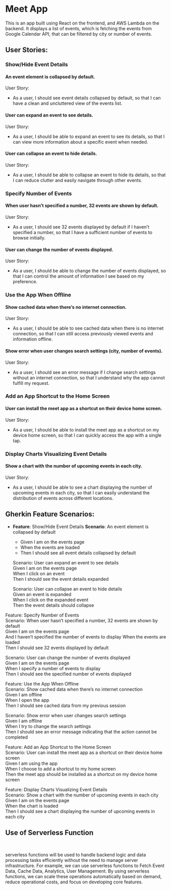# Meet App
This is an app built using React on the frontend, and AWS Lambda on the backend. It displays a list of events, which is fetching the events from Google Calendar API, that can be filtered by city or number of events.

## User Stories:

### Show/Hide Event Details
#### An event element is collapsed by default.
User Story:
* As a user, I should see event details collapsed by default, so that I can have a clean and uncluttered view of the events list.
#### User can expand an event to see details.
User Story:
* As a user, I should be able to expand an event to see its details, so that I can view more information about a specific event when needed.

#### User can collapse an event to hide details.
User Story:
* As a user, I should be able to collapse an event to hide its details, so that I can reduce clutter and easily navigate through other events.

### Specify Number of Events
#### When user hasn’t specified a number, 32 events are shown by default.
User Story:
* As a user, I should see 32 events displayed by default if I haven’t specified a number, so that I have a sufficient number of events to browse initially.

#### User can change the number of events displayed.
User Story:
* As a user, I should be able to change the number of events displayed, so that I can control the amount of information I see based on my preference.

### Use the App When Offline
#### Show cached data when there’s no internet connection.
User Story:
* As a user, I should be able to see cached data when there is no internet connection, so that I can still access previously viewed events and information offline.

#### Show error when user changes search settings (city, number of events).
User Story:
* As a user, I should see an error message if I change search settings without an internet connection, so that I understand why the app cannot fulfill my request.

### Add an App Shortcut to the Home Screen
#### User can install the meet app as a shortcut on their device home screen.
User Story:
* As a user, I should be able to install the meet app as a shortcut on my device home screen, so that I can quickly access the app with a single tap.

### Display Charts Visualizing Event Details
#### Show a chart with the number of upcoming events in each city.
User Story:
* As a user, I should be able to see a chart displaying the number of upcoming events in each city, so that I can easily understand the distribution of events across different locations.


## Gherkin Feature Scenarios:

* **Feature**: Show/Hide Event Details
  **Scenario**: An event element is collapsed by default
    * Given I am on the events page
    *  When the events are loaded
    * Then I should see all event details collapsed by default


  Scenario: User can expand an event to see details<br />
    Given I am on the events page<br />
    When I click on an event<br />
    Then I should see the event details expanded<br />


  Scenario: User can collapse an event to hide details<br />
    Given an event is expanded<br />
    When I click on the expanded event<br />
    Then the event details should collapse<br />

Feature: Specify Number of Events<br />
  Scenario: When user hasn’t specified a number, 32 events are shown by default<br />
    Given I am on the events page<br />
    And I haven’t specified the number of events to display
    When the events are loaded<br />
    Then I should see 32 events displayed by default<br />


  Scenario: User can change the number of events displayed<br />
    Given I am on the events page<br />
    When I specify a number of events to display<br />
    Then I should see the specified number of events displayed<br />

Feature: Use the App When Offline<br />
  Scenario: Show cached data when there’s no internet connection<br />
    Given I am offline<br />
    When I open the app<br />
    Then I should see cached data from my previous session<br />


  Scenario: Show error when user changes search settings<br />
    Given I am offline<br />
    When I try to change the search settings<br />
    Then I should see an error message indicating that the action cannot be completed<br />

Feature: Add an App Shortcut to the Home Screen<br />
  Scenario: User can install the meet app as a shortcut on their device home screen<br />
    Given I am using the app<br />
    When I choose to add a shortcut to my home screen<br />
    Then the meet app should be installed as a shortcut on my device home screen<br />

Feature: Display Charts Visualizing Event Details<br />
  Scenario: Show a chart with the number of upcoming events in each city<br />
    Given I am on the events page<br />
    When the chart is loaded<br />
    Then I should see a chart displaying the number of upcoming events in each city

<h2 style=bold>Use of Serverless Function</h2><br />
<p>serverless functions will be used to handle backend logic and data processing tasks efficiently without the need to manage server infrastructure. For example, we can use serverless functions to Fetch Event Data, Cache Data, Analytics, User Management. By using serverless functions, we can scale these operations automatically based on demand, reduce operational costs, and focus on developing core features.</p>